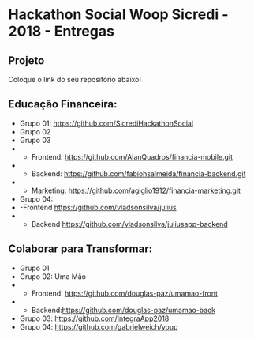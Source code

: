 # Hackathon Social Woop Sicredi - 2018 - Entregas

## Projeto

Coloque o link do seu repositório abaixo!

## Educação Financeira:

- Grupo 01: https://github.com/SicrediHackathonSocial
- Grupo 02
- Grupo 03
- - Frontend: https://github.com/AlanQuadros/financia-mobile.git
- - Backend: https://github.com/fabiohsalmeida/financia-backend.git
- - Marketing: https://github.com/agiglio1912/financia-marketing.git
- Grupo 04: 
- -Frontend https://github.com/vladsonsilva/julius
- - Backend https://github.com/vladsonsilva/juliusapp-backend


## Colaborar para Transformar:

- Grupo 01
- Grupo 02: Uma Mão
- - Frontend: https://github.com/douglas-paz/umamao-front
- - Backend:https://github.com/douglas-paz/umamao-back
- Grupo 03: https://github.com/IntegraApp2018
- Grupo 04: https://github.com/gabrielweich/youp
